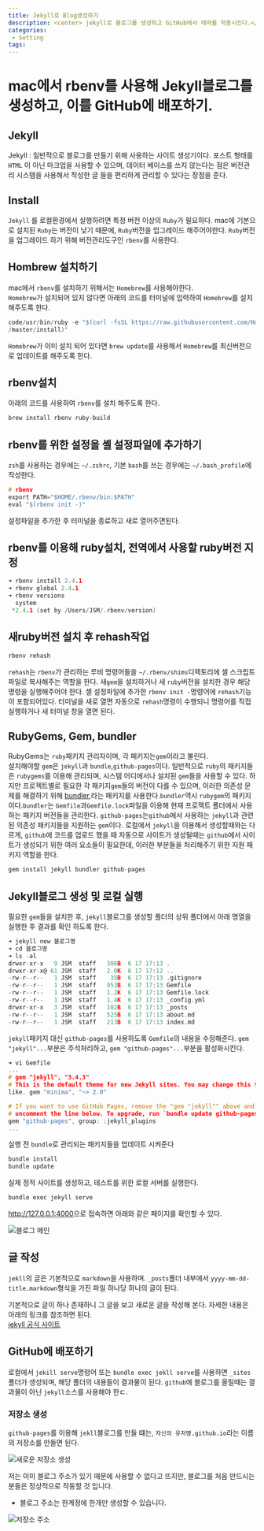 ```yaml
---
title: Jekyll로 Blog생성하기
description: <center> jekyll로 블로그를 생성하고 GitHub에서 테마를 적용시킨다.</center>
categories:
 - Setting
tags:
---
```


# mac에서 rbenv를 사용해 Jekyll블로그를 생성하고, 이를 GitHub에 배포하기.

## Jekyll
Jekyll : 일반적으로 블로그를 만들기 위해 사용하는 사이트 생성기이다. 포스트 형태를 `HTML` 이 아닌 마크업을 사용할 수 있으며, 데이터 베이스를 쓰지 않는다는 점은 버전관리 시스템을 사용해서 작성한 글 들을 편리하게 관리할 수 있다는 장점을 준다.

## Install
`Jekyll` 를 로컬환경에서 실행하려면 특정 버전 이상의 `Ruby`가 필요하다. mac에 기본으로 설치된 `Ruby`는 버전이 낮기 때문에, `Ruby`버전을 업그레이드 해주어야한다. `Ruby`버전을 업그레이드 하기 위해 버전관리도구인 `rbenv`를 사용한다.

## Hombrew 설치하기
mac에서 `rbenv`를 설치하기 위해서는 `Homebrew`를 사용해야한다. <br> `Homebrew`가 설치되어 있지 않다면 아래의 코드를 터미널에 입력하여 `Homebrew`를 설치 해주도록 한다.
<br>
```c
code/usr/bin/ruby -e "$(curl -fsSL https://raw.githubusercontent.com/Homebrew/install
/master/install)"
```
`Homebrew`가 이미 설치 되어 있다면 `brew update`를 사용해서 `Homebrew`를 최신버전으로 업데이트를 해주도록 한다.
## rbenv설치
아래의 코드를 사용하여 `rbenv`를 설치 해주도록 한다.
```c
brew install rbenv ruby-build
```

## rbenv를 위한 설정을 셸 설정파일에 추가하기
`zsh`를 사용하는 경우에는 `~/.zshrc`, 기본 `bash`를 쓰는 경우에는 `~/.bash_profile`에 작성한다.
```c
# rbenv
export PATH="$HOME/.rbenv/bin:$PATH"
eval "$(rbenv init -)"
```
설정파일을 추가한 후 터미널을 종료하고 새로 열어주면된다.

## rbenv를 이용해 ruby설치, 전역에서 사용할 ruby버전 지정
```c
➜ rbenv install 2.4.1
➜ rbenv global 2.4.1
➜ rbenv versions
  system
 *2.4.1 (set by /Users/JSM/.rbenv/version)
 ```
## 새ruby버전 설치 후 rehash작업
```c
rbenv rehash
```
`rehash`는 `rbenv`가 관리하는 루비 명령어들을 `~/.rbenv/shims`디렉토리에 셸 스크립트 파일로 복사해주는 역할을 한다.
새`gem`을 설치하거나 새 `ruby`버전을 설치한 경우 해당 명령을 실행해주어야 한다. 셸 설정파일에 추가한 `rbenv init -`명령어에 `rehash`기능이 포함되어있다. 터미널을 새로 열면 자동으로 `rehash`명령이 수행되니 명령어를 직접 실행하거나 새 터미널 창을 열면 된다.

## RubyGems, Gem, bundler
RubyGems는 `ruby`패키지 관리자이며, 각 패키지는`gem`이라고 불린다.<br>
설치해야할 `gem`은 `jekyll`과 `bundle`,`github-pages`이다. 일반적으로 `ruby`의 패키지들은 `rubygems`를 이용해 관리되며, 시스템 어디에서나 설치된 `gem`들을 사용할 수 있다. 하지만 프로젝트별로 필요한 각 패키지`gem`들의 버전이 다를 수 있으며, 이러한 의존성 문제를 해결하기 위해 [bundler](https://ruby-korea.github.io/bundler-site/),라는 패키지를 사용한다.`bundler`역시 `rubygem`의 패키지이다.`bundler`는 `Gemfile`과`Gemfile.lock`파일을 이용해 현재 프로젝트 폴더에서 사용하는 패키지 버전들을 관리한다.
`github-pages`는`github`에서 사용하는 `jekyll`과 관련된 의존성 패키지들을 지원하는 `gem`이다. 로컬에서 `jekyll`을 이용해서 생성할때와는 다르게, `github`에 코드를 업로드 했을 때 자동으로 사이트가 생성될때는 `github`에서 사이트가 생성되기 위한 여러 요소들이 필요한데, 이러한 부분들을 처리해주기 위한 지원 패키지 역할을 한다.
```c
gem install jekyll bundler github-pages
```

## Jekyll블로그 생성 및 로컬 실행
필요한 `gem`들을 설치한 후, `jekyll`블로그를 생성할 폴더의 상위 폴더에서 아래 명열을 실행한 후 결과를 확인 하도록 한다.
```c
➜ jekyll new 블로그명
➜ cd 블로그명
➜ ls -al
drwxr-xr-x   9 JSM  staff   306B  6 17 17:13 .
drwxr-xr-x@ 61 JSM  staff   2.0K  6 17 17:12 ..
-rw-r--r--   1 JSM  staff    35B  6 17 17:13 .gitignore
-rw-r--r--   1 JSM  staff   953B  6 17 17:13 Gemfile
-rw-r--r--   1 JSM  staff   1.2K  6 17 17:13 Gemfile.lock
-rw-r--r--   1 JSM  staff   1.4K  6 17 17:13 _config.yml
drwxr-xr-x   3 JSM  staff   102B  6 17 17:13 _posts
-rw-r--r--   1 JSM  staff   525B  6 17 17:13 about.md
-rw-r--r--   1 JSM  staff   213B  6 17 17:13 index.md
```
`jekyll`패키지 대신 `github-pages`를 사용하도록 `Gemfile`의 내용을 수정해준다.
`gem "jekyll"...`부분은 주석처리하고, `gem "github-pages"...`부분을 활성화시킨다.
```c
➜ vi Gemfile
...
# gem "jekyll", "3.4.3"
# This is the default theme for new Jekyll sites. You may change this to anything you
like. gem "minima", "~> 2.0"

# If you want to use GitHub Pages, remove the "gem "jekyll"" above and
# uncomment the line below. To upgrade, run `bundle update github-pages`.
gem "github-pages", group: :jekyll_plugins
...
```
실행 전 `bundle`로 관리되는 패키지들을 업데이트 시켜준다
```c
bundle install
bundle update
```
실제 정적 사이트를 생성하고, 테스트를 위한 로컬 서버를 실행한다.
```c
bundle exec jekyll serve
```
<http://127.0.0.1:4000>으로 접속하면 아래와 같은 페이지를 확인할 수 있다.

<img src ="{{ site.url }}/assets/images/blog-jekyll-main.png" alt="블로그 메인">

## 글 작성
`jekll`의 글은 기본적으로 `markdown`을 사용하며. `_posts`폴더 내부에서 `yyyy-mm-dd-title.markdown`형식을 가진 파일 하나당 하나의 글이 된다.

기본적으로 글이 하나 존재하니 그 글을 보고 새로운 글을 작성해 본다. 자세한 내용은 아래의 링크를 참조하면 된다.<br>
[jekyll 공식 사이트](https://jekyllrb-ko.github.io)

## GitHub에 배포하기
로컬에서 `jekill serve`명령어 또는 `bundle exec jekll serve`를 사용하면 `_sites`폴더가 생성되며, 해당 폴더의 내용들이 결과물이 된다. `github`에 블로그를 올릴때는 결과물이 아닌 `jekyll`소스를 사용해야 한ㄷ.

### 저장소 생성
`github-pages`를 이용해 `jekll`블로그를 만들 떄는, `자신의 유저명.github.io`라는 이름의 저장소를 만들면 된다.

<img src ="{{ site.url }}/assets/images/blog-jekyll-newrepository.png" alt="새로운 저장소 생성">

저는 이미 블로그 주소가 있기 때문에 사용할 수 없다고 뜨지만, 블로그를 처음 만드시는 분들은 정상적으로 작동할 것 입니다. <br>
* 블로그 주소는 한계정에 한개만 생성할 수 있습니다.

<img src ="{{ site.url }}/assets/images/blog-jekyll-name.png" alt="저장소 주소">
